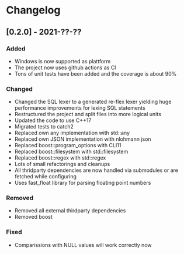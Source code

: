 
# Changelog

## [0.2.0] - 2021-??-??

### Added

* Windows is now supported as plattform
* The project now uses github actions as CI
* Tons of unit tests have been added and the coverage is about 90%

### Changed

* Changed the SQL lexer to a generated re-flex lexer yielding huge performance improvements for lexing SQL statements
* Restructured the project and split files into more logical units
* Updated the code to use C++17
* Migrated tests to catch2
* Replaced own any implementation with std::any
* Replaced own JSON implementation with nlohmann json
* Replaced boost::program_options with CLI11
* Replaced boost::filesystem with std::filesystem
* Replaced boost::regex with std::regex
* Lots of small refactorings and cleanups
* All thridparty dependencies are now handled via submodules or are fetched while configuring
* Uses fast_float library for parsing floating point numbers

### Removed

* Removed all external thirdparty dependencies
* Removed boost

### Fixed

* Comparissions with NULL values will work correctly now

